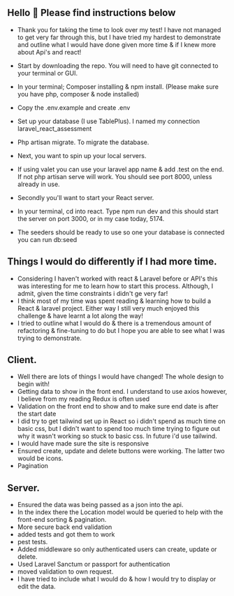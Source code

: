## Hello 👋 Please find instructions below

- Thank you for taking the time to look over my test! I have not managed to get very far through this, but I have tried my hardest to demonstrate and outline what I would have done given more time & if I knew more about Api's and react!


- Start by downloading the repo. You will need to have git connected to your terminal or GUI. 
- In your terminal; Composer installing & npm install. (Please make sure you have php, composer & node installed)
- Copy the .env.example and create .env
- Set up your database (I use TablePlus). I named my connection laravel_react_assessment
- Php artisan migrate. To migrate the database.
- Next, you want to spin up your local servers.
- If using valet you can use your laravel app name & add .test on the end. If not php artisan serve will work. You should see port 8000, unless already in use.
- Secondly you'll want to start your React server.
- In your terminal, cd into react. Type npm run dev and this should start the server on port 3000, or in my case today, 5174.
- The seeders should be ready to use so one your database is connected you can run db:seed

## Things I would do differently if I had more time.

- Considering I haven't worked with react & Laravel before or API's this was interesting for me to learn how to start this process. Although, I admit, given the time constraints i didn't ge very far!
- I think most of my time was spent reading & learning how to build a React & laravel project. Either way I still very much enjoyed this challenge & have learnt a lot along the way!
- I tried to outline what I would do & there is a tremendous amount of refactoring & fine-tuning to do but I hope you are able to see what I was trying to demonstrate.
## Client.
- Well there are lots of things I would have changed! The whole design to begin with!
- Getting data to show in the front end. I understand to use axios however, I believe from my reading Redux is often used
- Validation on the front end to show and to make sure end date is after the start date
- I did try to get tailwind set up in React so i didn't spend as much time on basic css, but I didn't want to spend too much time trying to figure out why it wasn't working so stuck to basic css. In future i'd use tailwind.
- I would have made sure the site is responsive
- Ensured create, update and delete buttons were working. The latter two would be icons.
- Pagination

## Server.
- Ensured the data was being passed as a json into the api. 
- In the index there the Location model would be queried to help with the front-end sorting & pagination.
- More secure back end validation
- added tests and got them to work
- pest tests.
- Added middleware so only authenticated users can create, update or delete. 
- Used Laravel Sanctum or passport for authentication
- moved validation to own request.
- I have tried to include what I would do & how I would try to display or edit the data.
